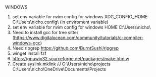 WINDOWS

1. set env variable for nvim config for windows XDG_CONFIG_HOME C:\Users\nicho\.config\ (in enviroment variable)
2. set env variable for nvim config for windows HOME C:\Users\nicho\
3. Need to install gcc for tree sitter (https://www.digitalocean.com/community/tutorials/c-compiler-windows-gcc)
4. Need ripgrep https://github.com/BurntSushi/ripgrep
5. winget install fzf
6. https://gnuwin32.sourceforge.net/packages/make.htm:w
7. Create syslink mklink /J C:\Users\nicho\projects C:\Users\nicho\OneDrive\Documents\Projects
